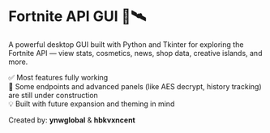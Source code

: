 # Fortnite API GUI 🔫🛰️

A powerful desktop GUI built with Python and Tkinter for exploring the Fortnite API — view stats, cosmetics, news, shop data, creative islands, and more.

✅ Most features fully working  
🚧 Some endpoints and advanced panels (like AES decrypt, history tracking) are still under construction  
💡 Built with future expansion and theming in mind

Created by: **ynwglobal** & **hbkvxncent**
